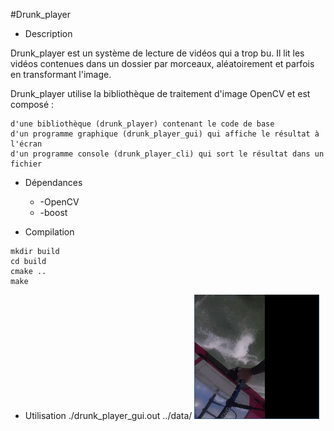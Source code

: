 #Drunk_player
* Description

Drunk_player est un système de lecture de vidéos qui a trop bu. Il lit les vidéos contenues dans un dossier par morceaux, aléatoirement et parfois en transformant l'image.

Drunk_player utilise la bibliothèque de traitement d'image OpenCV et est composé :

    d'une bibliothèque (drunk_player) contenant le code de base
    d'un programme graphique (drunk_player_gui) qui affiche le résultat à l'écran
    d'un programme console (drunk_player_cli) qui sort le résultat dans un fichier


* Dépendances
	* -OpenCV
	* -boost

* Compilation
```
mkdir build
cd build
cmake ..
make
```
* Utilisation
./drunk_player_gui.out ../data/
![logo](logo.png)
